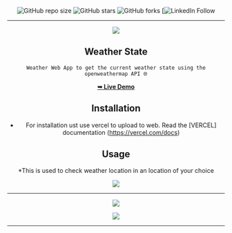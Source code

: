 <div align="center">

  ![GitHub repo size](https://img.shields.io/github/repo-size/codeaashu/Weather-State)
  ![GitHub stars](https://img.shields.io/github/stars/codeaashu/Weather-State?style=social)
  ![GitHub forks](https://img.shields.io/github/forks/codeaashu/Weather-State?style=social)
[![LinkedIn Follow](https://img.shields.io/linkedin/www.linkedin.com/in/elvis-chikudzah)<hr>
  
  <img src="./icons/favicon.svg" />
  <h2 align="center">Weather State</h2>

 `Weather Web App to get the current weather state using the openweathermap API 🌐`

  <a href="https://weatherstate.vercel.app/"><strong>➥ Live Demo</strong></a>
  ## Installation
  * For installation ust use vercel to upload to web. Read the [VERCEL] documentation (https://vercel.com/docs)

  ## Usage
  *This is used to check weather location in an location of your choice

  

<img src="./icons/weather app.png" /> <hr>

<img src="./icons/black result.png"/>

<img src="./icons/theme.png" /> <hr>

</div>



